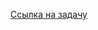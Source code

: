 [Ссылка на задачу](https://leetcode.com/problems/remove-nodes-from-linked-list/description/?envType=daily-question&envId=2024-05-06)